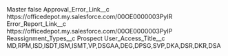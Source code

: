 <?xml version="1.0" encoding="UTF-8"?>
<CustomMetadata xmlns="http://soap.sforce.com/2006/04/metadata" xmlns:xsi="http://www.w3.org/2001/XMLSchema-instance" xmlns:xsd="http://www.w3.org/2001/XMLSchema">
    <label>Master</label>
    <protected>false</protected>
    <values>
        <field>Approval_Error_Link__c</field>
        <value xsi:type="xsd:string">https://officedepot.my.salesforce.com/00OE0000003PyIR</value>
    </values>
    <values>
        <field>Error_Report_Link__c</field>
        <value xsi:type="xsd:string">https://officedepot.my.salesforce.com/00OE0000003PyIP</value>
    </values>
    <values>
        <field>Reassignment_Types__c</field>
        <value xsi:type="xsd:string">Prospect</value>
    </values>
    <values>
        <field>User_Access_Title__c</field>
        <value xsi:type="xsd:string">MD,RPM,ISD,ISDT,ISM,ISMT,VP,DSGAA,DEG,DPSG,SVP,DKA,DSR,DKR,DSA</value>
    </values>
</CustomMetadata>
